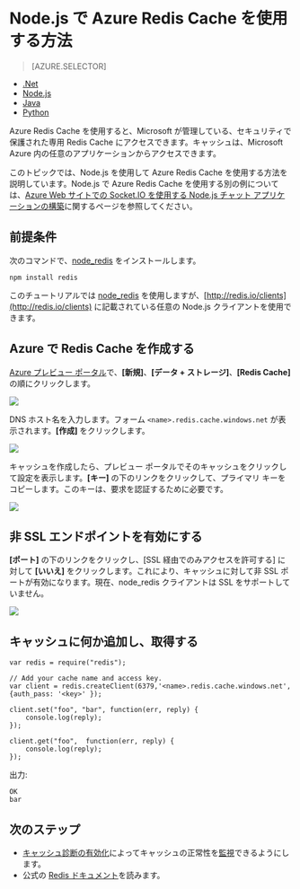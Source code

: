 <properties
	pageTitle="Node.js で Azure Redis Cache を使用する方法 | Microsoft Azure"
	description="Node.js と node_redis を使用して Azure Redis Cache を使用します。"
	services="redis-cache"
	documentationCenter=""
	authors="steved0x"
	manager="dwrede"
	editor="v-lincan"/>

<tags
	ms.service="cache"
	ms.devlang="nodejs"
	ms.topic="hero-article"
	ms.tgt_pltfrm="cache-redis"
	ms.workload="tbd"
	ms.date="10/23/2015"
	ms.author="sdanie"/>

# Node.js で Azure Redis Cache を使用する方法

> [AZURE.SELECTOR]
- [.Net](cache-dotnet-how-to-use-azure-redis-cache.md)
- [Node.js](cache-nodejs-get-started.md)
- [Java](cache-java-get-started.md)
- [Python](cache-python-get-started.md)

Azure Redis Cache を使用すると、Microsoft が管理している、セキュリティで保護された専用 Redis Cache にアクセスできます。キャッシュは、Microsoft Azure 内の任意のアプリケーションからアクセスできます。

このトピックでは、Node.js を使用して Azure Redis Cache を使用する方法を説明しています。Node.js で Azure Redis Cache を使用する別の例については、[Azure Web サイトでの Socket.IO を使用する Node.js チャット アプリケーションの構築][]に関するページを参照してください。


## 前提条件

次のコマンドで、[node\_redis](https://github.com/mranney/node_redis) をインストールします。

    npm install redis

このチュートリアルでは [node\_redis](https://github.com/mranney/node_redis) を使用しますが、[http://redis.io/clients](http://redis.io/clients) に記載されている任意の Node.js クライアントを使用できます。

## Azure で Redis Cache を作成する

[Azure プレビュー ポータル](http://go.microsoft.com/fwlink/?LinkId=398536)で、**[新規]**、**[データ + ストレージ]**、**[Redis Cache]** の順にクリックします。

  ![][1]

DNS ホスト名を入力します。フォーム `<name>.redis.cache.windows.net` が表示されます。**[作成]** をクリックします。

  ![][2]


キャッシュを作成したら、プレビュー ポータルでそのキャッシュをクリックして設定を表示します。**[キー]** の下のリンクをクリックして、プライマリ キーをコピーします。このキーは、要求を認証するために必要です。

  ![][4]


## 非 SSL エンドポイントを有効にする


**[ポート]** の下のリンクをクリックし、[SSL 経由でのみアクセスを許可する] に対して **[いいえ]** をクリックします。これにより、キャッシュに対して非 SSL ポートが有効になります。現在、node\_redis クライアントは SSL をサポートしていません。

  ![][3]


## キャッシュに何か追加し、取得する

	var redis = require("redis");

    // Add your cache name and access key.
	var client = redis.createClient(6379,'<name>.redis.cache.windows.net', {auth_pass: '<key>' });

	client.set("foo", "bar", function(err, reply) {
	    console.log(reply);
	});

	client.get("foo",  function(err, reply) {
	    console.log(reply);
	});


出力:

	OK
	bar


## 次のステップ

- [キャッシュ診断の有効化](cache-how-to-monitor.md#enable-cache-diagnostics)によってキャッシュの正常性を[監視](cache-how-to-monitor.md)できるようにします。
- 公式の [Redis ドキュメント](http://redis.io/documentation)を読みます。


<!--Image references-->
[1]: ./media/cache-nodejs-get-started/cache01.png
[2]: ./media/cache-nodejs-get-started/cache02.png
[3]: ./media/cache-nodejs-get-started/cache03.png
[4]: ./media/cache-nodejs-get-started/cache04.png

[Azure Web サイトでの Socket.IO を使用する Node.js チャット アプリケーションの構築]: ../app-service-web/web-sites-nodejs-chat-app-socketio.md

<!---HONumber=Nov15_HO1-->